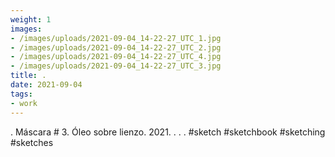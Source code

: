 ```yaml
---
weight: 1
images:
- /images/uploads/2021-09-04_14-22-27_UTC_1.jpg
- /images/uploads/2021-09-04_14-22-27_UTC_2.jpg
- /images/uploads/2021-09-04_14-22-27_UTC_4.jpg
- /images/uploads/2021-09-04_14-22-27_UTC_3.jpg
title: .
date: 2021-09-04
tags:
- work
---
```


.
Máscara # 3.
Óleo sobre lienzo.
2021.
.
.
.
#sketch #sketchbook #sketching #sketches
